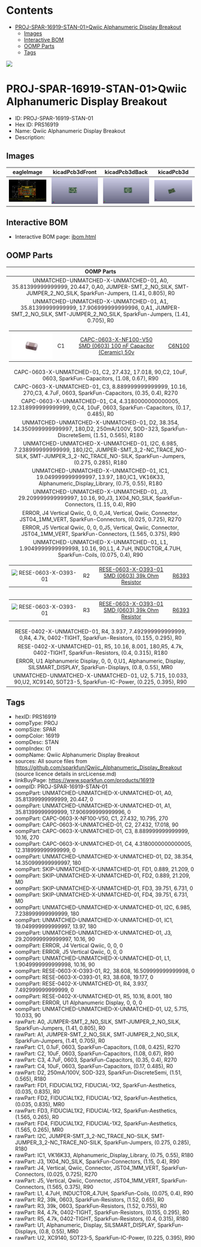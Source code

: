 



Contents
========

* [PROJ-SPAR-16919-STAN-01>Qwiic Alphanumeric Display Breakout](#proj-spar-16919-stan-01qwiic-alphanumeric-display-breakout)
	* [Images](#images)
	* [Interactive BOM](#interactive-bom)
	* [OOMP Parts](#oomp-parts)
	* [Tags](#tags)
  
![][im]
# PROJ-SPAR-16919-STAN-01>Qwiic Alphanumeric Display Breakout

- ID: PROJ-SPAR-16919-STAN-01
- Hex ID: PRS16919
- Name: Qwiic Alphanumeric Display Breakout
- Description: 

## Images
  
  

|eagleImage|kicadPcb3dFront|kicadPcb3dBack|kicadPcb3d|
| :---: | :---: | :---: | :---: |
|[![eagleImage](eagleImage_140.png)](eagleImage_600.png)|[![kicadPcb3dFront](kicadPcb3dFront_140.png)](kicadPcb3dFront_600.png)|[![kicadPcb3dBack](kicadPcb3dBack_140.png)](kicadPcb3dBack_600.png)|[![kicadPcb3d](kicadPcb3d_140.png)](kicadPcb3d_600.png)|

## Interactive BOM

- Interactive BOM page: [ibom.html](kicad/bom/ibom.html)

## OOMP Parts
  

|OOMP Parts|
| :---: |
|UNMATCHED-UNMATCHED-X-UNMATCHED-01, A0, 35.81399999999999, 20.447, 0,A0, JUMPER-SMT_2_NO_SILK, SMT-JUMPER_2_NO_SILK, SparkFun-Jumpers, (1.41, 0.805), R0|
|UNMATCHED-UNMATCHED-X-UNMATCHED-01, A1, 35.81399999999999, 17.906999999999996, 0,A1, JUMPER-SMT_2_NO_SILK, SMT-JUMPER_2_NO_SILK, SparkFun-Jumpers, (1.41, 0.705), R0|
|<table><tr><td>![CAPC-0603-X-NF100-V50](https://raw.githubusercontent.com/oomlout/oomlout_OOMP_parts/main/CAPC-0603-X-NF100-V50/image_140.jpg)</td><td> C1</td><td>[CAPC-0603-X-NF100-V50<br>SMD (0603) 100 nF Capacitor (Ceramic) 50v](https://github.com/oomlout/oomlout_OOMP_parts/tree/main/CAPC-0603-X-NF100-V50/)</td><td>[C6N100](https://github.com/oomlout/oomlout_OOMP_parts/tree/main/CAPC-0603-X-NF100-V50/)</td></tr></table>|
|CAPC-0603-X-UNMATCHED-01, C2, 27.432, 17.018, 90,C2, 10uF, 0603, SparkFun-Capacitors, (1.08, 0.67), R90|
|CAPC-0603-X-UNMATCHED-01, C3, 8.889999999999999, 10.16, 270,C3, 4.7uF, 0603, SparkFun-Capacitors, (0.35, 0.4), R270|
|CAPC-0603-X-UNMATCHED-01, C4, 4.3180000000000005, 12.318999999999999, 0,C4, 10uF, 0603, SparkFun-Capacitors, (0.17, 0.485), R0|
|UNMATCHED-UNMATCHED-X-UNMATCHED-01, D2, 38.354, 14.350999999999997, 180,D2, 250mA/100V, SOD-323, SparkFun-DiscreteSemi, (1.51, 0.565), R180|
|UNMATCHED-UNMATCHED-X-UNMATCHED-01, I2C, 6.985, 7.238999999999999, 180,I2C, JUMPER-SMT_3_2-NC_TRACE_NO-SILK, SMT-JUMPER_3_2-NC_TRACE_NO-SILK, SparkFun-Jumpers, (0.275, 0.285), R180|
|UNMATCHED-UNMATCHED-X-UNMATCHED-01, IC1, 19.049999999999997, 13.97, 180,IC1, VK16K33, Alphanumeric_Display_Library, (0.75, 0.55), R180|
|UNMATCHED-UNMATCHED-X-UNMATCHED-01, J3, 29.209999999999997, 10.16, 90,J3, 1X04_NO_SILK, SparkFun-Connectors, (1.15, 0.4), R90|
|ERROR, J4 Vertical Qwiic, 0, 0, 0,J4, Vertical, Qwiic, Connector, JST04_1MM_VERT, SparkFun-Connectors, (0.025, 0.725), R270|
|ERROR, J5 Vertical Qwiic, 0, 0, 0,J5, Vertical, Qwiic, Connector, JST04_1MM_VERT, SparkFun-Connectors, (1.565, 0.375), R90|
|UNMATCHED-UNMATCHED-X-UNMATCHED-01, L1, 1.9049999999999998, 10.16, 90,L1, 4.7uH, INDUCTOR_4.7UH, SparkFun-Coils, (0.075, 0.4), R90|
|<table><tr><td>![RESE-0603-X-O393-01](https://raw.githubusercontent.com/oomlout/oomlout_OOMP_parts/main/RESE-0603-X-O393-01/image_140.jpg)</td><td> R2</td><td>[RESE-0603-X-O393-01<br>SMD (0603) 39k Ohm Resistor](https://github.com/oomlout/oomlout_OOMP_parts/tree/main/RESE-0603-X-O393-01/)</td><td>[R6393](https://github.com/oomlout/oomlout_OOMP_parts/tree/main/RESE-0603-X-O393-01/)</td></tr></table>|
|<table><tr><td>![RESE-0603-X-O393-01](https://raw.githubusercontent.com/oomlout/oomlout_OOMP_parts/main/RESE-0603-X-O393-01/image_140.jpg)</td><td> R3</td><td>[RESE-0603-X-O393-01<br>SMD (0603) 39k Ohm Resistor](https://github.com/oomlout/oomlout_OOMP_parts/tree/main/RESE-0603-X-O393-01/)</td><td>[R6393](https://github.com/oomlout/oomlout_OOMP_parts/tree/main/RESE-0603-X-O393-01/)</td></tr></table>|
|RESE-0402-X-UNMATCHED-01, R4, 3.937, 7.492999999999999, 0,R4, 4.7k, 0402-TIGHT, SparkFun-Resistors, (0.155, 0.295), R0|
|RESE-0402-X-UNMATCHED-01, R5, 10.16, 8.001, 180,R5, 4.7k, 0402-TIGHT, SparkFun-Resistors, (0.4, 0.315), R180|
|ERROR, U1 Alphanumeric Display, 0, 0, 0,U1, Alphanumeric, Display, SILSMART_DISPLAY, SparkFun-Displays, (0.8, 0.55), MR0|
|UNMATCHED-UNMATCHED-X-UNMATCHED-01, U2, 5.715, 10.033, 90,U2, XC9140, SOT23-5, SparkFun-IC-Power, (0.225, 0.395), R90|

## Tags

- hexID: PRS16919
- oompType: PROJ
- oompSize: SPAR
- oompColor: 16919
- oompDesc: STAN
- oompIndex: 01
- oompName: Qwiic Alphanumeric Display Breakout
- sources: All source files from https://github.com/sparkfun/Qwiic_Alphanumeric_Display_Breakout (source licence details in srcLicense.md)
- linkBuyPage: https://www.sparkfun.com/products/16919
- oompID: PROJ-SPAR-16919-STAN-01
- oompPart: UNMATCHED-UNMATCHED-X-UNMATCHED-01, A0, 35.81399999999999, 20.447, 0
- oompPart: UNMATCHED-UNMATCHED-X-UNMATCHED-01, A1, 35.81399999999999, 17.906999999999996, 0
- oompPart: CAPC-0603-X-NF100-V50, C1, 27.432, 10.795, 270
- oompPart: CAPC-0603-X-UNMATCHED-01, C2, 27.432, 17.018, 90
- oompPart: CAPC-0603-X-UNMATCHED-01, C3, 8.889999999999999, 10.16, 270
- oompPart: CAPC-0603-X-UNMATCHED-01, C4, 4.3180000000000005, 12.318999999999999, 0
- oompPart: UNMATCHED-UNMATCHED-X-UNMATCHED-01, D2, 38.354, 14.350999999999997, 180
- oompPart: SKIP-UNMATCHED-X-UNMATCHED-01, FD1, 0.889, 21.209, 0
- oompPart: SKIP-UNMATCHED-X-UNMATCHED-01, FD2, 0.889, 21.209, M0
- oompPart: SKIP-UNMATCHED-X-UNMATCHED-01, FD3, 39.751, 6.731, 0
- oompPart: SKIP-UNMATCHED-X-UNMATCHED-01, FD4, 39.751, 6.731, M0
- oompPart: UNMATCHED-UNMATCHED-X-UNMATCHED-01, I2C, 6.985, 7.238999999999999, 180
- oompPart: UNMATCHED-UNMATCHED-X-UNMATCHED-01, IC1, 19.049999999999997, 13.97, 180
- oompPart: UNMATCHED-UNMATCHED-X-UNMATCHED-01, J3, 29.209999999999997, 10.16, 90
- oompPart: ERROR, J4 Vertical Qwiic, 0, 0, 0
- oompPart: ERROR, J5 Vertical Qwiic, 0, 0, 0
- oompPart: UNMATCHED-UNMATCHED-X-UNMATCHED-01, L1, 1.9049999999999998, 10.16, 90
- oompPart: RESE-0603-X-O393-01, R2, 38.608, 16.509999999999998, 0
- oompPart: RESE-0603-X-O393-01, R3, 38.608, 19.177, 0
- oompPart: RESE-0402-X-UNMATCHED-01, R4, 3.937, 7.492999999999999, 0
- oompPart: RESE-0402-X-UNMATCHED-01, R5, 10.16, 8.001, 180
- oompPart: ERROR, U1 Alphanumeric Display, 0, 0, 0
- oompPart: UNMATCHED-UNMATCHED-X-UNMATCHED-01, U2, 5.715, 10.033, 90
- rawPart: A0, JUMPER-SMT_2_NO_SILK, SMT-JUMPER_2_NO_SILK, SparkFun-Jumpers, (1.41, 0.805), R0
- rawPart: A1, JUMPER-SMT_2_NO_SILK, SMT-JUMPER_2_NO_SILK, SparkFun-Jumpers, (1.41, 0.705), R0
- rawPart: C1, 0.1uF, 0603, SparkFun-Capacitors, (1.08, 0.425), R270
- rawPart: C2, 10uF, 0603, SparkFun-Capacitors, (1.08, 0.67), R90
- rawPart: C3, 4.7uF, 0603, SparkFun-Capacitors, (0.35, 0.4), R270
- rawPart: C4, 10uF, 0603, SparkFun-Capacitors, (0.17, 0.485), R0
- rawPart: D2, 250mA/100V, SOD-323, SparkFun-DiscreteSemi, (1.51, 0.565), R180
- rawPart: FD1, FIDUCIAL1X2, FIDUCIAL-1X2, SparkFun-Aesthetics, (0.035, 0.835), R0
- rawPart: FD2, FIDUCIAL1X2, FIDUCIAL-1X2, SparkFun-Aesthetics, (0.035, 0.835), MR0
- rawPart: FD3, FIDUCIAL1X2, FIDUCIAL-1X2, SparkFun-Aesthetics, (1.565, 0.265), R0
- rawPart: FD4, FIDUCIAL1X2, FIDUCIAL-1X2, SparkFun-Aesthetics, (1.565, 0.265), MR0
- rawPart: I2C, JUMPER-SMT_3_2-NC_TRACE_NO-SILK, SMT-JUMPER_3_2-NC_TRACE_NO-SILK, SparkFun-Jumpers, (0.275, 0.285), R180
- rawPart: IC1, VK16K33, Alphanumeric_Display_Library, (0.75, 0.55), R180
- rawPart: J3, 1X04_NO_SILK, SparkFun-Connectors, (1.15, 0.4), R90
- rawPart: J4, Vertical, Qwiic, Connector, JST04_1MM_VERT, SparkFun-Connectors, (0.025, 0.725), R270
- rawPart: J5, Vertical, Qwiic, Connector, JST04_1MM_VERT, SparkFun-Connectors, (1.565, 0.375), R90
- rawPart: L1, 4.7uH, INDUCTOR_4.7UH, SparkFun-Coils, (0.075, 0.4), R90
- rawPart: R2, 39k, 0603, SparkFun-Resistors, (1.52, 0.65), R0
- rawPart: R3, 39k, 0603, SparkFun-Resistors, (1.52, 0.755), R0
- rawPart: R4, 4.7k, 0402-TIGHT, SparkFun-Resistors, (0.155, 0.295), R0
- rawPart: R5, 4.7k, 0402-TIGHT, SparkFun-Resistors, (0.4, 0.315), R180
- rawPart: U1, Alphanumeric, Display, SILSMART_DISPLAY, SparkFun-Displays, (0.8, 0.55), MR0
- rawPart: U2, XC9140, SOT23-5, SparkFun-IC-Power, (0.225, 0.395), R90



[im]: kicadPcb3d_450.png
